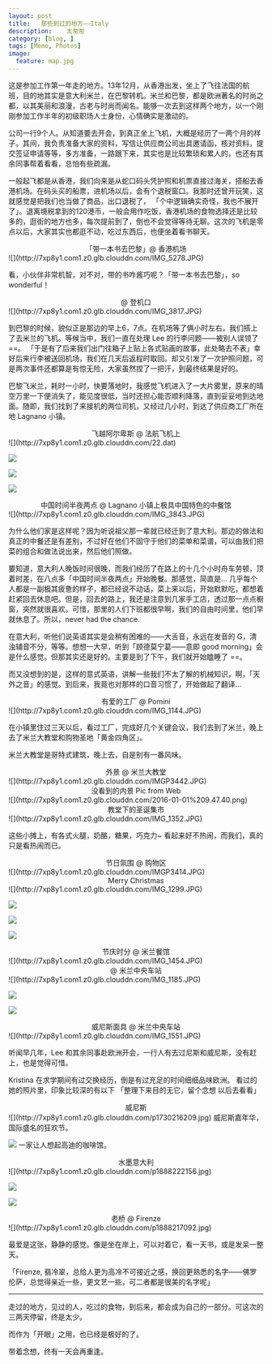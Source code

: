 ```yaml
---
layout: post  
title:   那些到过的地方——Italy
description:    太匆匆
category: [blog, ]  
tags: [Memo, Photos]  
image:
  feature: map.jpg
---
```


这是参加工作第一年走的地方。13年12月，从香港出发，坐上了飞往法国的航班，目的地其实是意大利米兰，在巴黎转机。米兰和巴黎，都是欧洲著名的时尚之都，以其美丽和浪漫，古老与时尚而闻名。能够一次去到这样两个地方，以一个刚刚参加工作半年的初级职场人士身份，心情确实是激动的。

公司一行9个人。从知道要去开会，到真正坐上飞机，大概是经历了一两个月的样子。其间，我负责准备大家的资料，写信让供应商公司出具邀请函，核对资料，提交签证申请等等，多方准备，一路跟下来，其实也是比较繁琐和累人的，也还有其余同事帮着看看，总怕有些疏漏。

一般起飞都是从香港，我们向来是从蛇口码头凭护照和机票直接过海关，搭船去香港机场。在码头买的船票，进机场以后，会有个退税窗口。我那时还曾开玩笑，这就感觉是把我们也当做了商品，出口退税了， 「个中逻辑确实奇怪，我也不展开了」。退离境税拿到的120港币，一般会用作吃饭，香港机场的食物选择还是比较多的，逛街的地方也多，每次提前到了，倒也不会觉得等待无聊。这次的飞机是零点以后，大家其实也都逛不动，吃过东西后，也便坐着看书聊天。

<center> 「带一本书去巴黎」@ 香港机场 </center>
![](http://7xp8y1.com1.z0.glb.clouddn.com/IMG_5278.JPG)

看，小伙伴非常机智，对不对，带的书咋酱巧呢？「带一本书去巴黎」，so wonderful！

<center> @ 登机口 </center>
![](http://7xp8y1.com1.z0.glb.clouddn.com/IMG_3817.JPG)

到巴黎的时候，貌似正是那边的早上6，7点。在机场等了俩小时左右，我们搭上了去米兰的飞机。等候当中，我们一直在处理 Lee 的行李问题——被别人误领了 ==。 「于是有了后来我们出门往箱子上贴上各式贴画的故事，此处略去不表」幸好后来行李被送回机场，我们在几天后返程时取回。却又引发了一次护照问题，可是两次事件还都算是有惊无险，大家虽然捏了一把汗，到最终结果是好的。

巴黎飞米兰，耗时一小时，快要落地时，我感觉飞机进入了一大片雾里，原来的晴空万里一下便消失了，能见度很低，当时还担心能否顺利降落，直到妥妥地到达地面。随即，我们找到了来接机的两位司机，又经过几小时，到达了供应商工厂所在地 Lagnano 小镇。

<center> 飞越阿尔卑斯 @ 法航飞机上 </center>
![](http://7xp8y1.com1.z0.glb.clouddn.com/22.dat)

![](http://7xp8y1.com1.z0.glb.clouddn.com/IMG_4059.JPG)

![](http://7xp8y1.com1.z0.glb.clouddn.com/WeChat_1451652951.jpeg)

![](http://7xp8y1.com1.z0.glb.clouddn.com/IMG_0950.JPG)

<center> 中国时间半夜两点 @ Lagnano 小镇上极具中国特色的中餐馆 </center>
![](http://7xp8y1.com1.z0.glb.clouddn.com/IMG_3843.JPG)

为什么他们家是这样呢？因为听说祖父那一辈就已经迁到了意大利。那边的做法和真正的中餐还是有差别，不过好在他们不固守于他们的菜单和菜谱，可以由我们把菜的组合和做法说出来，然后他们照做。

要知道，意大利人晚饭时间很晚，而我们经历了在路上的十几个小时舟车劳顿，顶着时差，在八点多「中国时间半夜两点」开始晚餐。那感觉，简直是... 几乎每个人都是一副极其疲惫的样子，都已经说不动话，菜上来以后，开始默默吃，都想着赶紧回去休息吧。但是，回去的路上，我还是注意到几家手工店，透过那一点点橱窗，突然就很喜欢。可惜，那里的人们下班都很早啊，我们的自由时间里，他们早就休息了。所以，never had the chance.

在意大利，听他们说英语其实是会稍有困难的——大舌音，永远在发音的 G，清浊辅音不分，等等。想想一大早，听到「顾德莫宁葛——意即 good morning」会是什么感觉。但那其实还是好的。主要是到了下午，我们就开始瞌睡了 ==。

而又没想到的是，这样的意式英语，讲解一些我们不太了解的机械知识，啊，「天外之音」的感觉。到后来，我竟也对那样的口音习惯了，开始做起了翻译...

<center> 有爱的工厂 @ Pomini </center>
![](http://7xp8y1.com1.z0.glb.clouddn.com/IMG_1144.JPG)

在小镇里住过三天以后，看过工厂，完成好几个关键会议，我们去到了米兰，晚上去了米兰大教堂和购物圣地「黄金四角区」。

米兰大教堂是哥特式建筑，晚上去，自是别有一番风味。

<center> 外景 @ 米兰大教堂 </center>
![](http://7xp8y1.com1.z0.glb.clouddn.com/IMGP3442.JPG)

<center> 没看到的内景 Pic from Web </center>
![](http://7xp8y1.com1.z0.glb.clouddn.com/2016-01-01%209.47.40.png)

<center> 教堂下的圣诞集市 </center>
![](http://7xp8y1.com1.z0.glb.clouddn.com/IMG_1352.JPG)

这些小摊上，有各式火腿，奶酪，糖果，巧克力~ 看起来好不热闹，而我们，真的只是看热闹而已。

<center> 节日氛围 @ 购物区 </center>
![](http://7xp8y1.com1.z0.glb.clouddn.com/IMGP3414.JPG)

<center> Merry Christmas  </center>
![](http://7xp8y1.com1.z0.glb.clouddn.com/IMG_1299.JPG)

![](http://7xp8y1.com1.z0.glb.clouddn.com/IMGP3426.JPG)

![](http://7xp8y1.com1.z0.glb.clouddn.com/IMGP3530.JPG)

![](http://7xp8y1.com1.z0.glb.clouddn.com/WeChat_1451652933.jpeg)

<center> 节庆时分 @ 米兰餐馆 </center>
![](http://7xp8y1.com1.z0.glb.clouddn.com/IMG_1454.JPG)

<center> @ 米兰中央车站 </center>
![](http://7xp8y1.com1.z0.glb.clouddn.com/IMG_1185.JPG)

![](http://7xp8y1.com1.z0.glb.clouddn.com/IMG_1439.JPG)

![](http://7xp8y1.com1.z0.glb.clouddn.com/IMG_1510.JPG)

<center> 威尼斯面具 @ 米兰中央车站 </center>
![](http://7xp8y1.com1.z0.glb.clouddn.com/IMG_1551.JPG)

听闻早几年，Lee 和其余同事赴欧洲开会，一行人有去过尼斯和威尼斯，没有赶上，也是觉得可惜。

Kristina 在求学期间有过交换经历，倒是有过充足的时间细细品味欧洲。
看过的她的照片里，印象比较深的有以下 「整理下来目的无它，留个念想 以后去看看」

<center> 威尼斯 </center>
![](http://7xp8y1.com1.z0.glb.clouddn.com/p1730216209.jpg)
威尼斯嘉年华，国际盛名的狂欢节。

![](http://7xp8y1.com1.z0.glb.clouddn.com/p1730214587.jpg)
一家让人想起高迪的咖啡馆。

<center> 水墨意大利 </center>
![](http://7xp8y1.com1.z0.glb.clouddn.com/p1888222156.jpg)

![](http://img3.douban.com/view/photo/large/public/p1888223014.jpg)

![](http://7xp8y1.com1.z0.glb.clouddn.com/p1888220101.jpg)

<center> 老桥 @ Firenze  </center>  
![](http://7xp8y1.com1.z0.glb.clouddn.com/p1888217092.jpg)

最爱是这张，静静的感觉。像是坐在岸上，可以对着它，看一天书，或是发呆一整天。

「Firenze, 翡冷翠，总给人更为高冷不可接近之感，换回更熟悉的名字——佛罗伦萨，总觉得亲近一些，更文艺一些，可二者都是很美的名字呢」

***

走过的地方，见过的人，吃过的食物，到后来，都会成为自己的一部分。可这次的三两天停留，终是太少。

而作为「开眼」之用，也已经是极好的了。

带着念想，终有一天会再重逢。
